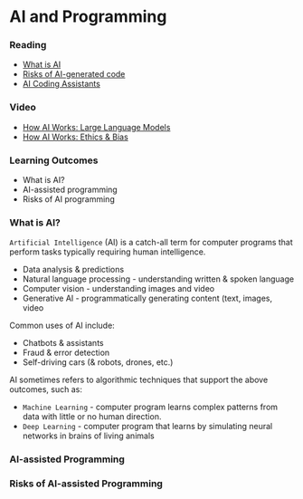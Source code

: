 # AI and Programming

### Reading
- [What is AI](https://aws.amazon.com/what-is/artificial-intelligence/)
- [Risks of AI-generated code](https://www.revelo.com/blog/ai-generated-code#risks-of-ai-generated-code)
- [AI Coding Assistants](https://www.datacamp.com/blog/best-ai-coding-assistants)

### Video
- [How AI Works: Large Language Models](https://www.youtube.com/watch?v=X-AWdfSFCHQ)
- [How AI Works: Ethics & Bias](https://www.youtube.com/watch?v=tJQSyzBUAew&list=PLzdnOPI1iJNeehd1RXhnVMBFi1WhWLx_Y)

### Learning Outcomes
- What is AI?
- AI-assisted programming
- Risks of AI programming

### What is AI?

`Artificial Intelligence` (AI) is a catch-all term for computer programs that perform tasks typically requiring human intelligence.
- Data analysis & predictions
- Natural language processing - understanding written & spoken language
- Computer vision - understanding images and video
- Generative AI - programmatically generating content (text, images, video

Common uses of AI include:
- Chatbots & assistants
- Fraud & error detection
- Self-driving cars (& robots, drones, etc.)

AI sometimes refers to algorithmic techniques that support the above outcomes, such as:
- `Machine Learning` - computer program learns complex patterns from data with little or no human direction.
- `Deep Learning` - computer program that learns by simulating neural networks in brains of living animals

### AI-assisted Programming

### Risks of AI-assisted Programming



